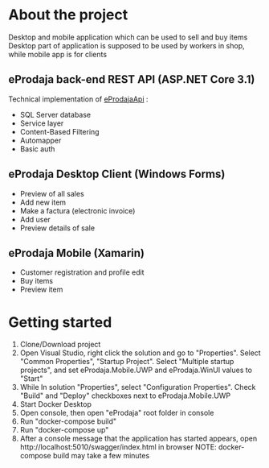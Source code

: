 # About the project
Desktop and mobile application which can be used to sell and buy items
Desktop part of application is supposed to be used by workers in shop, while mobile app is for clients

## eProdaja back-end REST API (ASP.NET Core 3.1)

Technical implementation of  [eProdajaApi](/eProdaja) :
* SQL Server database
* Service layer
* Content-Based Filtering 
* Automapper
* Basic auth


## eProdaja Desktop Client (Windows Forms)
* Preview of all sales
* Add new item
* Make a factura (electronic invoice)
* Add user
* Preview details of sale

## eProdaja Mobile (Xamarin)
* Customer registration and profile edit
* Buy items
* Preview item

# Getting started

1. Clone/Download project
2. Open Visual Studio, right click the solution and go to "Properties". Select "Common Properties", "Startup Project". Select "Multiple startup projects", and set  eProdaja.Mobile.UWP and eProdaja.WinUI values to "Start"
3. While In solution "Properties", select "Configuration Properties". Check "Build" and "Deploy" checkboxes next to eProdaja.Mobile.UWP
4. Start Docker Desktop
5. Open console, then open "eProdaja" root folder in console
6. Run "docker-compose build"
7. Run "docker-compose up"
8. After a console message that the application has started appears, open http://localhost:5010/swagger/index.html in browser NOTE: docker-compose build may take a few minutes

